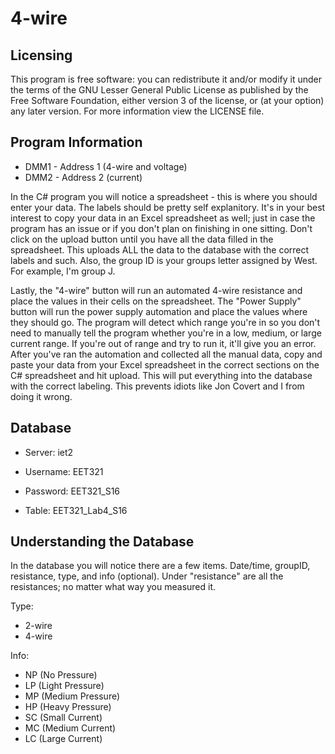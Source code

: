 # 4-wire

## Licensing
This program is free software: you can redistribute it and/or modify
it under the terms of the GNU Lesser General Public License as published 
by the Free Software Foundation, either version 3 of the license, or
(at your option) any later version. For more information view the LICENSE
file.

## Program Information
* DMM1 - Address 1 (4-wire and voltage)
* DMM2 - Address 2 (current)

In the C# program you will notice a spreadsheet - this is where you should
enter your data. The labels should be pretty self explanitory. It's in your 
best interest to copy your data in an Excel spreadsheet as well; just in case 
the program has an issue or if you don't plan on finishing in one sitting.
Don't click on the upload button until you have all the data filled in
the spreadsheet. This uploads ALL the data to the database with the correct
labels and such. Also, the group ID is your groups letter assigned by West.
For example, I'm group J.

Lastly, the "4-wire" button will run an automated 4-wire resistance and 
place the values in their cells on the spreadsheet. The "Power Supply" button
will run the power supply automation and place the values where they should
go.
The program will detect which range you're in so you don't need to
manually tell the program whether you're in a low, medium, or large current
range. If you're out of range and try to run it, it'll give you an error.
After you've ran the automation and collected all the manual data, copy
and paste your data from your Excel spreadsheet in the correct sections 
on the C# spreadsheet and hit upload. This will put everything into the
database with the correct labeling. This prevents idiots like Jon Covert
and I from doing it wrong.

## Database
* Server: iet2

* Username: EET321

* Password: EET321_S16

* Table: EET321_Lab4_S16

## Understanding the Database
In the database you will notice there are a few items. Date/time, groupID,
resistance, type, and info (optional). Under "resistance" are all the
resistances; no matter what way you measured it.

Type:
* 2-wire
* 4-wire

Info:
* NP (No Pressure)
* LP (Light Pressure)
* MP (Medium Pressure)
* HP (Heavy Pressure)
* SC (Small Current)
* MC (Medium Current)
* LC (Large Current)
